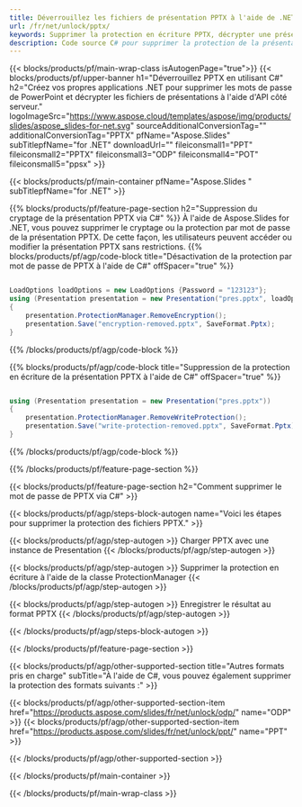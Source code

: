 ```yaml
---
title: Déverrouillez les fichiers de présentation PPTX à l'aide de .NET
url: /fr/net/unlock/pptx/
keywords: Supprimer la protection en écriture PPTX, décrypter une présentation PPTX, déverrouiller la présentation PPTX, déprotéger PPTX
description: Code source C# pour supprimer la protection de la présentation PPTX.
---
```


{{< blocks/products/pf/main-wrap-class isAutogenPage="true">}}
{{< blocks/products/pf/upper-banner h1="Déverrouillez PPTX en utilisant C#" h2="Créez vos propres applications .NET pour supprimer les mots de passe de PowerPoint et décrypter les fichiers de présentations à l'aide d'API côté serveur." logoImageSrc="https://www.aspose.cloud/templates/aspose/img/products/slides/aspose_slides-for-net.svg" sourceAdditionalConversionTag="" additionalConversionTag="PPTX" pfName="Aspose.Slides" subTitlepfName="for .NET" downloadUrl="" fileiconsmall1="PPT" fileiconsmall2="PPTX" fileiconsmall3="ODP" fileiconsmall4="POT" fileiconsmall5="ppsx" >}}

{{< blocks/products/pf/main-container pfName="Aspose.Slides " subTitlepfName="for .NET" >}}

{{% blocks/products/pf/feature-page-section  h2="Suppression du cryptage de la présentation PPTX via C#" %}}
À l'aide de Aspose.Slides for .NET, vous pouvez supprimer le cryptage ou la protection par mot de passe de la présentation PPTX. De cette façon, les utilisateurs peuvent accéder ou modifier la présentation PPTX sans restrictions.
{{% blocks/products/pf/agp/code-block title="Désactivation de la protection par mot de passe de PPTX à l'aide de C#" offSpacer="true" %}}

```cs

LoadOptions loadOptions = new LoadOptions {Password = "123123"};
using (Presentation presentation = new Presentation("pres.pptx", loadOptions))
{
    presentation.ProtectionManager.RemoveEncryption();
    presentation.Save("encryption-removed.pptx", SaveFormat.Pptx);
}
```

{{% /blocks/products/pf/agp/code-block %}}

{{% blocks/products/pf/agp/code-block title="Suppression de la protection en écriture de la présentation PPTX à l'aide de C#" offSpacer="true" %}}

```cs

using (Presentation presentation = new Presentation("pres.pptx"))
{
    presentation.ProtectionManager.RemoveWriteProtection();
    presentation.Save("write-protection-removed.pptx", SaveFormat.Pptx);
}
```

{{% /blocks/products/pf/agp/code-block %}}

{{% /blocks/products/pf/feature-page-section %}}

{{< blocks/products/pf/feature-page-section  h2="Comment supprimer le mot de passe de PPTX via C#" >}}

{{< blocks/products/pf/agp/steps-block-autogen name="Voici les étapes pour supprimer la protection des fichiers PPTX." >}}

{{< blocks/products/pf/agp/step-autogen >}}
Charger PPTX avec une instance de Presentation
{{< /blocks/products/pf/agp/step-autogen >}}

{{< blocks/products/pf/agp/step-autogen >}}
Supprimer la protection en écriture à l'aide de la classe ProtectionManager
{{< /blocks/products/pf/agp/step-autogen >}}

{{< blocks/products/pf/agp/step-autogen >}}
Enregistrer le résultat au format PPTX
{{< /blocks/products/pf/agp/step-autogen >}}

{{< /blocks/products/pf/agp/steps-block-autogen >}}

{{< /blocks/products/pf/feature-page-section >}}

{{< blocks/products/pf/agp/other-supported-section title="Autres formats pris en charge" subTitle="À l'aide de C#, vous pouvez également supprimer la protection des formats suivants :" >}}

{{< blocks/products/pf/agp/other-supported-section-item href="https://products.aspose.com/slides/fr/net/unlock/odp/" name="ODP" >}}
{{< blocks/products/pf/agp/other-supported-section-item href="https://products.aspose.com/slides/fr/net/unlock/ppt/" name="PPT" >}}


{{< /blocks/products/pf/agp/other-supported-section >}}

{{< /blocks/products/pf/main-container >}}
    
{{< /blocks/products/pf/main-wrap-class >}}